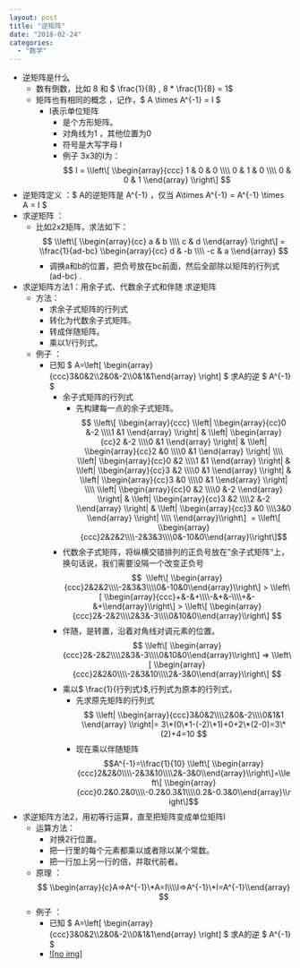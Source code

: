 ```yaml
---
layout: post
title: "逆矩阵"
date: "2018-02-24"
categories: 
  - "数学"
---
```


- 逆矩阵是什么
    - 数有倒数，比如 8 和 $ \\frac{1}{8} , 8 \* \\frac{1}{8} = 1$
    - 矩阵也有相同的概念 ，记作，$ A \\times A^{-1} = I $
        - I表示单位矩阵
            - 是个方形矩阵。
            - 对角线为1 ，其他位置为0
            - 符号是大写字母 I
            - 例子 3x3的I为：$$ I = \\left\[ \\begin{array}{ccc} 1 & 0 & 0 \\\\ 0 & 1 & 0 \\\\ 0 & 0 & 1 \\end{array} \\right\] $$
- 逆矩阵定义 ：$ A的逆矩阵是 A^{-1} ，仅当 A\\times A^{-1} = A^{-1} \\times A = I $
- 求逆矩阵 ：
    - 比如2x2矩阵，求法如下：$$ \\left\[ \\begin{array}{cc} a & b \\\\ c & d \\end{array} \\right\] = \\frac{1}{ad-bc} \\begin{array}{cc} d & -b \\\\ -c & a \\end{array} $$
        - 调换a和b的位置，把负号放在bc前面，然后全部除以矩阵的行列式(ad-bc) .
- 求逆矩阵方法1：用余子式、代数余子式和伴随 求逆矩阵
    - 方法：
        - 求余子式矩阵的行列式
        - 转化为代数余子式矩阵。
        - 转成伴随矩阵。
        - 乘以1/行列式。
    - 例子 ：
        - 已知 $ A=\\left\[ \\begin{array}{ccc}3&0&2\\\\2&0&-2\\\\0&1&1\\end{array} \\right\] $ 求A的逆 $ A^{-1} $
            - 余子式矩阵的行列式
                - 先构建每一点的余子式矩阵。$$ \\left\[ \\begin{array}{ccc} \\left| \\begin{array}{cc}0 &-2 \\\\1 &1 \\end{array} \\right| & \\left| \\begin{array}{cc}2 &-2 \\\\0 &1 \\end{array} \\right| & \\left| \\begin{array}{cc}2 &0 \\\\0 &1 \\end{array} \\right| \\\\ \\left| \\begin{array}{cc}0 &2 \\\\1 &1 \\end{array} \\right| & \\left| \\begin{array}{cc}3 &2 \\\\0 &1 \\end{array} \\right| & \\left| \\begin{array}{cc}3 &0 \\\\0 &1 \\end{array} \\right| \\\\ \\left| \\begin{array}{cc}0 &2 \\\\0 &-2 \\end{array} \\right| & \\left| \\begin{array}{cc}3 &2 \\\\2 &-2 \\end{array} \\right| & \\left| \\begin{array}{cc}3 &0 \\\\3&0 \\end{array} \\right| \\\\ \\end{array}\\right\]  = \\left\[ \\begin{array}{ccc}2&2&2\\\\-2&3&3\\\\0&-10&0\\end{array}\\right\]$$
            - 代数余子式矩阵，将纵横交错排列的正负号放在”余子式矩阵“上，换句话说，我们需要没隔一个改变正负号 $$  \\left\[ \\begin{array}{ccc}2&2&2\\\\-2&3&3\\\\0&-10&0\\end{array}\\right\] > \\left\[ \\begin{array}{ccc}+&-&+\\\\-&+&-\\\\+&-&+\\end{array}\\right\] > \\left\[ \\begin{array}{ccc}2&-2&2\\\\2&3&-3\\\\0&10&0\\end{array}\\right\] $$
            - 伴随，是转置，沿着对角线对调元素的位置。$$ \\left\[ \\begin{array}{ccc}2&-2&2\\\\2&3&-3\\\\0&10&0\\end{array}\\right\] => \\left\[ \\begin{array}{ccc}2&2&0\\\\-2&3&10\\\\2&-3&0\\end{array}\\right\] $$
            - 乘以$ \\frac{1}{行列式}$,行列式为原本的行列式，
                - 先求原先矩阵的行列式 $$ \\left| \\begin{array}{ccc}3&0&2\\\\2&0&-2\\\\0&1&1 \\end{array} \\right|= 3\*(0\*1-(-2)\*1)+0+2\*(2-0)=3\*(2)+4=10 $$
                - 现在乘以伴随矩阵 $$A^{-1}=\\frac{1}{10} \\left\[ \\begin{array}{ccc}2&2&0\\\\-2&3&10\\\\2&-3&0\\end{array}\\right\]=\\left\[ \\begin{array}{ccc}0.2&0.2&0\\\\-0.2&0.3&1\\\\0.2&-0.3&0\\end{array}\\right\]$$
- 求逆矩阵方法2，用初等行运算，直至把矩阵变成单位矩阵I
    - 运算方法：
        - 对换2行位置。
        - 把一行里的每个元素都乘以或者除以某个常数。
        - 把一行加上另一行的倍，并取代前者。
    - 原理 ： $$ \\begin{array}{c}A=>A^{-1}\*A=I\\\\I=>A^{-1}\*I=A^{-1}\\end{array} $$
    - 例子 ：
        - 已知 $ A=\\left\[ \\begin{array}{ccc}3&0&2\\\\2&0&-2\\\\0&1&1\\end{array} \\right\] $ 求A的逆 $ A^{-1} $
        - [![no img]](http://127.0.0.1/wp-content/uploads/2018/02/CBJMUW_UIX_OOO0PS19.png)
